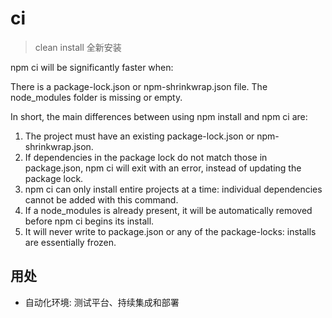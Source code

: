 # ci

> clean install 全新安装

npm ci will be significantly faster when:

There is a package-lock.json or npm-shrinkwrap.json file.
The node_modules folder is missing or empty.

In short, the main differences between using npm install and npm ci are:

1. The project must have an existing package-lock.json or npm-shrinkwrap.json.
2. If dependencies in the package lock do not match those in package.json, npm ci will exit with an error, instead of updating the package lock.
3. npm ci can only install entire projects at a time: individual dependencies cannot be added with this command.
4. If a node_modules is already present, it will be automatically removed before npm ci begins its install.
5. It will never write to package.json or any of the package-locks: installs are essentially frozen.

## 用处

- 自动化环境: 测试平台、持续集成和部署